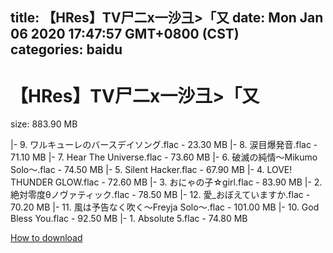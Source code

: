 
title: 【HRes】TV尸二x一沙彐>「又
date: Mon Jan 06 2020 17:47:57 GMT+0800 (CST)    
categories: baidu
---

# 【HRes】TV尸二x一沙彐>「又
size: 883.90 MB
 
 
|- 9. ワルキューレのバースデイソング.flac - 23.30 MB
|- 8. 涙目爆発音.flac - 71.10 MB
|- 7. Hear The Universe.flac - 73.60 MB
|- 6. 破滅の純情～Mikumo Solo～.flac - 74.50 MB
|- 5. Silent Hacker.flac - 67.90 MB
|- 4. LOVE! THUNDER GLOW.flac - 72.60 MB
|- 3. おにゃの子☆girl.flac - 83.90 MB
|- 2. 絶対零度θノヴァティック.flac - 78.50 MB
|- 12. 愛_おぼえていますか.flac - 70.20 MB
|- 11. 風は予告なく吹く～Freyja Solo～.flac - 101.00 MB
|- 10. God Bless You.flac - 92.50 MB
|- 1. Absolute 5.flac - 74.80 MB

[How to download](https://bpcam.bemobtrk.com/go/2ceec3aa-1ca2-46d6-b9ff-aaa5c184517c?jno=3477)